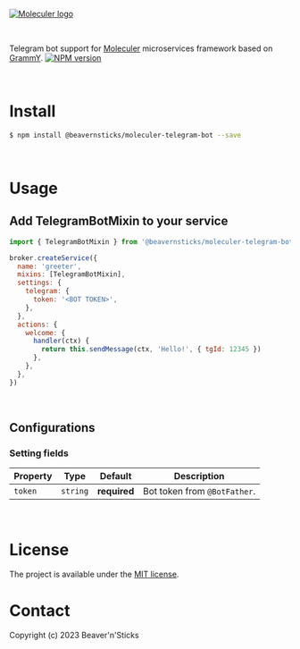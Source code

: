 [![Moleculer logo](http://moleculer.services/images/banner.png)](https://github.com/moleculerjs/moleculer)

<br>

Telegram bot support for [Moleculer](https://moleculer.services/) microservices framework based on [GrammY](https://www.npmjs.com/package/grammy). [![NPM version](https://img.shields.io/npm/v/@beavernsticks/moleculer-telegram-bot.svg)](https://www.npmjs.com/package/@beavernsticks/moleculer-telegram-bot)



<br>

# Install

```bash
$ npm install @beavernsticks/moleculer-telegram-bot --save
```

<br>

# Usage

## Add TelegramBotMixin to your service

```js
import { TelegramBotMixin } from '@beavernsticks/moleculer-telegram-bot'

broker.createService({
  name: 'greeter',
  mixins: [TelegramBotMixin],
  settings: {
    telegram: {
      token: '<BOT TOKEN>',
    },
  },
  actions: {
    welcome: {
      handler(ctx) {
        return this.sendMessage(ctx, 'Hello!', { tgId: 12345 })
      },
    },
  },
})
```

<br>

## Configurations

### Setting fields
| Property | Type | Default | Description |
| -------- | ---- | ------- | ----------- |
| `token` | `string` | **required** | Bot token from `@BotFather`. |

<br>

# License

The project is available under the [MIT license](./LICENSE).

# Contact

Copyright (c) 2023 Beaver'n'Sticks
